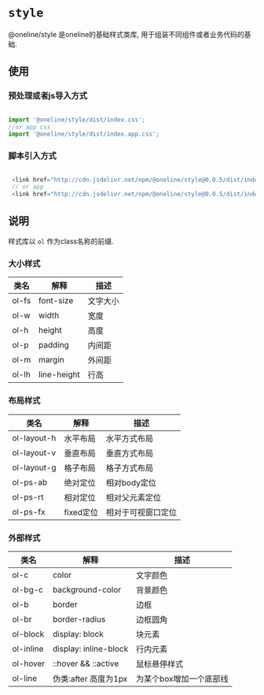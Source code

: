 # `style`

@oneline/style 是oneline的基础样式类库, 用于组装不同组件或者业务代码的基础.

## 使用

### 预处理或者js导入方式

```JavaScript

import '@oneline/style/dist/index.css';
//or app css
import '@oneline/style/dist/index.app.css';

```

### 脚本引入方式

```javascript

 <link href="http://cdn.jsdelivr.net/npm/@oneline/style@0.0.5/dist/index.css" rel="stylesheet"/>
 // or app
 <link href="http://cdn.jsdelivr.net/npm/@oneline/style@0.0.5/dist/index.app.css" rel="stylesheet" />

```

## 说明

样式库以 `ol` 作为class名称的前缀.

### 大小样式

类名|解释|描述
--|--|--
ol-fs| font-size | 文字大小
ol-w | width | 宽度
ol-h  | height | 高度
ol-p | padding | 内间距
ol-m | margin | 外间距
ol-lh | line-height | 行高

### 布局样式

类名 | 解释 | 描述
--|--|--
ol-layout-h | 水平布局 | 水平方式布局
ol-layout-v | 垂直布局 | 垂直方式布局
ol-layout-g | 格子布局 | 格子方式布局
ol-ps-ab | 绝对定位 | 相对body定位
ol-ps-rt | 相对定位 | 相对父元素定位
ol-ps-fx | fixed定位 | 相对于可视窗口定位

### 外部样式

类名 | 解释 | 描述
--|--|--
ol-c | color | 文字颜色
ol-bg-c | background-color | 背景颜色
ol-b | border | 边框
ol-br | border-radius | 边框圆角
ol-block | display: block | 块元素
ol-inline | display: inline-block | 行内元素
ol-hover | ::hover && ::active | 鼠标悬停样式
ol-line | 伪类:after 高度为1px | 为某个box增加一个底部线




